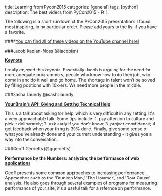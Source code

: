 title: Learning from Pycon2015
categories: [general]
tags: [python]
description: The best videos from PyCon2015 - Pt 1. 

The following is a short rundown of the PyCon2015 presentations I found most inspiring, in no particular order. Please add yours to the list if you have a favorite.

####[You can find all of these videos on the YouTube channel here!][1]

###Jacob Kaplan-Moss (@jacobian)

[<strong>Keynote</strong>][4]

I really enjoyed this keynote. Essentially Jacob is arguing for the need for more adequate programmers, people who know how to do their job, who come in and do it well and go home. The shortage in talent won't be solved by filling positions with 10x-ers. We need more people in the middle. 

###Sasha Laundy (@sashalaundy)

[<strong>Your Brain's API: Giving and Getting Technical Help</strong>][3]

This is a talk about asking for help, which is very difficult in any setting. It's a very approachable talk. Some tips include: 1. pay attention to culture and pick it deliberately; 2. ask early if you don't know; 3. project consfidence; 4. get feedback when your thing is 30% done. Finally, give some sense of what you've already done and your current understanding - it gives you a way into the conversation. 

###Geoff Gerrietts (@ggerrietts)

[<strong>Performance by the Numbers: analyzing the performance of web applications</strong>][2]

Geoff presents some common approaches to increasing performance. Approaches such as the 'Drunken Man,' 'The Hammer', and 'Root Cause' analysis. He also goes through several examples of programs for measuring performance of your site, it's a useful talk for a refernce on performance. 

[1]: https://www.youtube.com/channel/UCgxzjK6GuOHVKR_08TT4hJQ
[2]: https://www.youtube.com/watch?v=UAztOuO1ANQ
[3]: https://www.youtube.com/watch?v=hY14Er6JX2
[4]: https://www.youtube.com/watch?v=hIJdFxYlEKE
